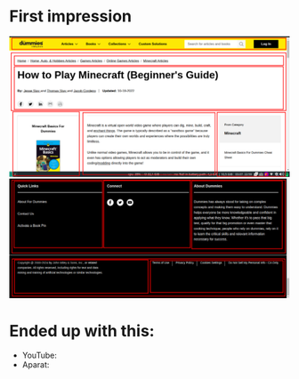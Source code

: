 # First impression

![Sectioning for the top section](./started-with-these-sections.png)
![Sectioning for the footer](./started-with-these-sections-footer.png)

# Ended up with this:

- YouTube:
- Aparat:
